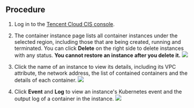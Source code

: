 ## Procedure

1. Log in to the [Tencent Cloud CIS console](https://console.cloud.tencent.com/cis).

2. The container instance page lists all container instances under the selected region, including those that are being created, running and terminated. You can click **Delete** on the right side to delete instances with any status. **You cannot restore an instance after you delete it.**
![][1]

3. Click the name of an instance to view its details, including its VPC attribute, the network address, the list of contained containers and the details of each container.
![][2]

4. Click **Event** and **Log** to view an instance's Kubernetes event and the output log of a container in the instance.
![][3]


[1]:https://main.qcloudimg.com/raw/20167adb4650f43362acbb60ecec56da.png
[2]:https://main.qcloudimg.com/raw/eb83747958fb3804a17df7f6e6b072bd.png
[3]:https://main.qcloudimg.com/raw/36ca293e700c315212b057343478bcb3.png
